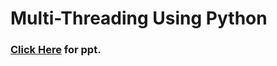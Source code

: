# 


# **Multi-Threading Using Python**

### **<a href="https://docs.google.com/presentation/d/e/2PACX-1vTm4VqkIxKMydHETR_LfcsiCFbZGRbpIyDokhNhxpCvOGYF7SHLqkieB-G2OFAOjQ/pub?start=false&loop=false&delayms=60000"> Click Here</a> for ppt.** 


